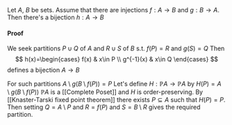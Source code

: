 Let $A$, $B$ be sets. Assume that there are injections $f:A\to B$ and $g:B\to A$. Then there's a bijection $h:A\to B$

#### Proof
We seek partitions $P\cup Q$ of $A$ and $R\cup S$ of $B$ 
s.t. $f(P)=R$ and $g(S)=Q$
Then
$$
h(x)=\begin{cases}
f(x) & x\in P \\
g^{-1}(x) & x\in Q
\end{cases}
$$
defines a bijection $A\to B$

For such partitions $A\setminus g(B\setminus f(P))=P$
Let's define $H:\mathbb{P}A\to \mathbb{P}A$ by $H(P)=A\setminus g(B\setminus f(P))$
$\mathbb{P}A$ is a [[Complete Poset]] and $H$ is order-preserving. 
By [[Knaster-Tarski fixed point theorem]] there exists $P\subseteq A$ such that $H(P)=P$.
Then setting $Q=A\setminus P$ and $R=f(P)$ and $S=B\setminus R$ gives the required partition.

